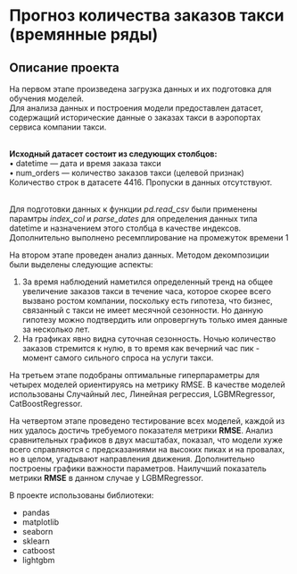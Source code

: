 # Прогноз количества заказов такси (времянные ряды)
## Описание проекта

На первом этапе произведена загрузка данных и их подготовка для обучения моделей.
<br>Для анализа данных и построения модели предоставлен датасет, содержащий исторические данные о заказах такси в аэропортах сервиса компании такси. 

<br>**Исходный датасет состоит из следующих столбцов:**
<br>• datetime — дата и время заказа такси
<br>• num_orders — количество заказов такси (целевой признак)
<br>Количество строк в датасете 4416. Пропуски в данных отсутствуют.

<br>Для подготовки данных к функции *pd.read_csv* были применены парамтры *index_col* и *parse_dates* для определения данных типа datetime и назначением этого столбца в качестве индексов. Дополнительно выполнено ресемплирование на промежуток времени 1 

На втором этапе проведен анализ данных. Методом декомпозиции были выделены следующие аспекты:
1. За время наблюдений наметился определенный тренд на общее увеличение заказов такси в течение часа, которое скорее всего вызвано ростом компании, поскольку есть гипотеза, что бизнес, связанный с такси не имеет месячной сезонности. Но данную гипотезу можно подтвердить или опровергнуть только имея данные за несколько лет.
2. На графиках явно видна суточная сезонность. Ночью количество заказов стремится к нулю, в то время как вечерний час пик - момент самого сильного спроса на услуги такси.

На третьем этапе подобраны оптимальные гиперпараметры для четырех моделей ориентируясь на метрику RMSE. В качестве моделей использованы Случайный лес, Линейная регрессия, LGBMRegressor, CatBoostRegressor.

На четвертом этапе проведено тестирование всех моделей, каждой из них удалось достичь требуемого показателя метрики **RMSE**. Анализ сравнительных графиков в двух масштабах, показал, что модели хуже всего справляются с предсказаниями на высоких пиках и на провалах, но в целом, угадывают направления движения. Дополнительно построены графики важности параметров. Наилучший показатель метрики **RMSE** в данном случае у LGBMRegressor.

В проекте использованы библиотеки:
- pandas
- matplotlib
- seaborn
- sklearn
- catboost
- lightgbm
